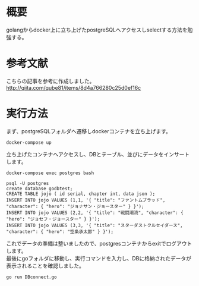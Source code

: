 # 概要
golangからdocker上に立ち上げたpostgreSQLへアクセスしselectする方法を勉強する。

# 参考文献
こちらの記事を参考に作成しました。  
http://qiita.com/qube81/items/8d4a766280c25d0ef16c

# 実行方法
まず、postgreSQLフォルダへ遷移しdockerコンテナを立ち上げます。

    docker-compose up

立ち上げたコンテナへアクセスし、DBとテーブル、並びにデータをインサートします。

    docker-compose exec postgres bash
    
    psql -U postgres
    create database godbtest;
    CREATE TABLE jojo ( id serial, chapter int, data json );
    INSERT INTO jojo VALUES (1,1, '{ "title": "ファントムブラッド", "character": { "hero": "ジョナサン・ジョースター" } }');
    INSERT INTO jojo VALUES (2,2, '{ "title": "戦闘潮流", "character": { "hero": "ジョセフ・ジョースター" } }');
    INSERT INTO jojo VALUES (3,3, '{ "title": "スターダストクルセイダース", "character": { "hero": "空条承太郎" } }');

これでデータの準備は整いましたので、postgresコンテナからexitでログアウトします。  
最後にgoフォルダに移動し、実行コマンドを入力し、DBに格納されたデータが表示されることを確認しました。

    go run DBconnect.go


